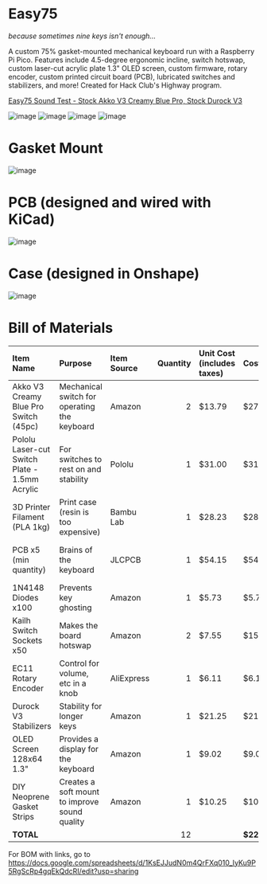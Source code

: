 # Easy75

*because sometimes nine keys isn't enough...*

A custom 75% gasket-mounted mechanical keyboard run with a Raspberry Pi Pico. Features include 4.5-degree ergonomic incline, switch hotswap, custom laser-cut acrylic plate 1.3" OLED screen, custom firmware, rotary encoder, custom printed circuit board (PCB), lubricated switches and stabilizers, and more! Created for Hack Club's Highway program.

[Easy75 Sound Test - Stock Akko V3 Creamy Blue Pro, Stock Durock V3](https://youtu.be/ZoHuPwVao3s)

![image](https://github.com/user-attachments/assets/bc434359-9ab3-437f-8e72-ba96b97aae7d)
![image](https://github.com/user-attachments/assets/d8f5390d-624d-4486-b35d-88457702ff98)
![image](https://github.com/user-attachments/assets/75e6ce5d-9cae-483d-9827-7c4103e7ac6e)
![image](https://github.com/user-attachments/assets/96410c71-d4eb-45b5-ae00-107d005f30d8)

# Gasket Mount
![image](https://github.com/user-attachments/assets/0a8f14fa-cff0-411c-bdf7-8f11df49c3ae)

# PCB (designed and wired with KiCad)

![image](https://github.com/user-attachments/assets/18f2e7da-f240-458e-9201-fef4da8b7624)

# Case (designed in Onshape)

![image](https://github.com/user-attachments/assets/5857b922-60e1-4ebf-864d-9455f2244685)

# Bill of Materials

| Item Name                                           | Purpose                                         | Item Source  | Quantity | Unit Cost (includes taxes) | Cost    | Notes                                                                 |
|:----------------------------------------------------|:------------------------------------------------|:-------------|---------:|:----------------------------|:--------|:----------------------------------------------------------------------|
| Akko V3 Creamy Blue Pro Switch (45pc)              | Mechanical switch for operating the keyboard    | Amazon       |        2 | $13.79                     | $27.58  |                                                                        |
| Pololu Laser-cut Switch Plate - 1.5mm Acrylic      | For switches to rest on and stability           | Pololu       |        1 | $31.00                     | $31.00  | Estimate -- precise cost is only available upon ordering               |
| 3D Printer Filament (PLA 1kg)                      | Print case (resin is too expensive)             | Bambu Lab    |        1 | $28.23                     | $28.23  |                                                                        |
| PCB x5 (min quantity)                              | Brains of the keyboard                          | JLCPCB       |        1 | $54.15                     | $54.15  | Could be $0 if PCBWay approves sponsorship                             |
| 1N4148 Diodes x100                                 | Prevents key ghosting                           | Amazon       |        1 | $5.73                      | $5.73   |                                                                        |
| Kailh Switch Sockets x50                           | Makes the board hotswap                         | Amazon       |        2 | $7.55                      | $15.10  |                                                                        |
| EC11 Rotary Encoder                                | Control for volume, etc in a knob               | AliExpress   |        1 | $6.11                      | $6.11   |                                                                        |
| Durock V3 Stabilizers                              | Stability for longer keys                       | Amazon       |        1 | $21.25                     | $21.25  |                                                                        |
| OLED Screen 128x64 1.3"                            | Provides a display for the keyboard             | Amazon       |        1 | $9.02                      | $9.02   |                                                                        |
| DIY Neoprene Gasket Strips                         | Creates a soft mount to improve sound quality   | Amazon       |        1 | $10.25                     | $10.25  |                                                                        |
| **TOTAL**                                          |                                                 |              |       12 |                            | **$225.66** |                                                                    |


For BOM with links, go to https://docs.google.com/spreadsheets/d/1KsEJJudN0m4QrFXq010_IyKu9P5RgScRp4gqEkQdcRI/edit?usp=sharing


